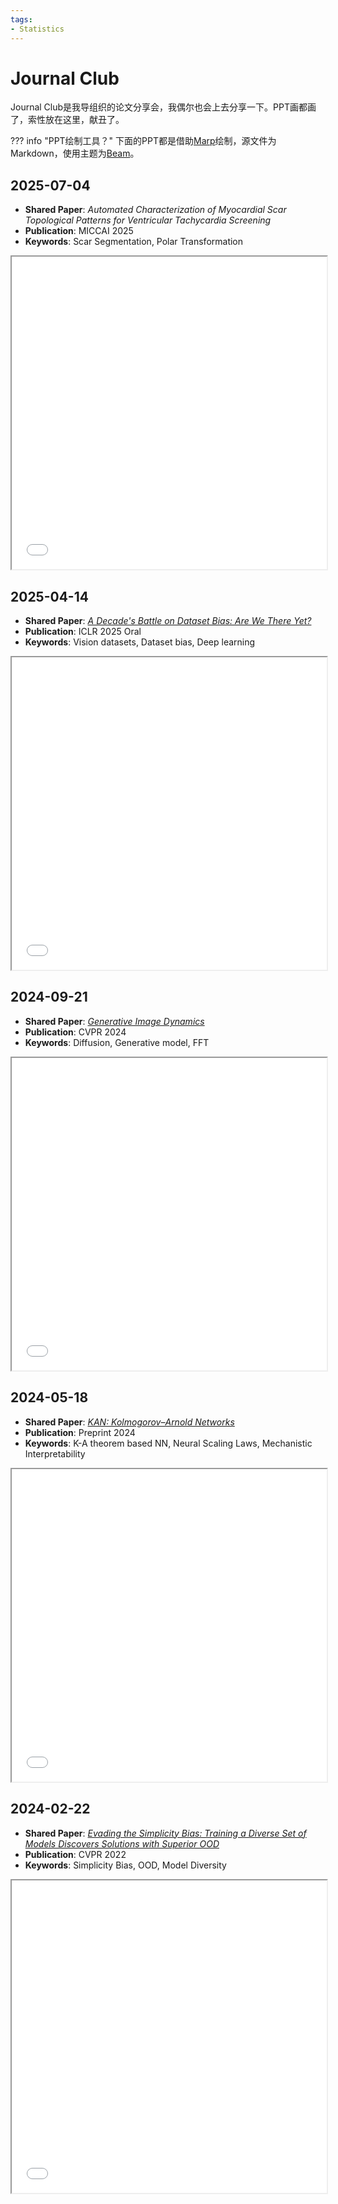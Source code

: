```yaml
---
tags:
- Statistics
---
```


# Journal Club

Journal Club是我导组织的论文分享会，我偶尔也会上去分享一下。PPT画都画了，索性放在这里，献丑了。

??? info "PPT绘制工具？"
    下面的PPT都是借助[Marp](https://marp.app/)绘制，源文件为Markdown，使用主题为[Beam](https://rnd195.github.io/marp-community-themes/theme/beam.html)。

## 2025-07-04

- **Shared Paper**: *Automated Characterization of Myocardial Scar Topological Patterns for Ventricular Tachycardia Screening*
- **Publication**: MICCAI 2025
- **Keywords**: Scar Segmentation, Polar Transformation

<iframe width=100% height=500 src="../slides/2025-07-04_张杨_VTScreen.html"></iframe>

## 2025-04-14

- **Shared Paper**: [*A Decade's Battle on Dataset Bias: Are We There Yet?*](https://arxiv.org/abs/2403.08632)
- **Publication**: ICLR 2025 Oral
- **Keywords**: Vision datasets, Dataset bias, Deep learning

<iframe width=100% height=500 src="../slides/2025-04-14_张杨_DatasetBias.html"></iframe>

## 2024-09-21

- **Shared Paper**: [*Generative Image Dynamics*](https://arxiv.org/abs/2309.07906)
- **Publication**: CVPR 2024
- **Keywords**: Diffusion, Generative model, FFT

<iframe width=100% height=500 src="../slides/2024-09-21_张杨_Generative_Image_Dynamics.html"></iframe>

## 2024-05-18

- **Shared Paper**: [*KAN: Kolmogorov–Arnold Networks*](https://arxiv.org/abs/2404.19756)
- **Publication**: Preprint 2024
- **Keywords**: K-A theorem based NN, Neural Scaling Laws, Mechanistic Interpretability

<iframe width=100% height=500 src="../slides/2024-05-18_张杨_kan.html"></iframe>

## 2024-02-22

- **Shared Paper**: [*Evading the Simplicity Bias: Training a Diverse Set of Models Discovers Solutions with Superior OOD*](https://arxiv.org/abs/2105.05612)
- **Publication**: CVPR 2022
- **Keywords**: Simplicity Bias, OOD, Model Diversity

<iframe width=100% height=500 src="../slides/2024-02-22_张杨_Evading_Simplicity_Bias.html"></iframe>
